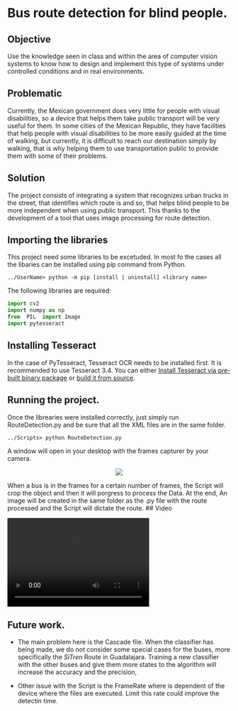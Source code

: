 # Bus route detection for blind people.

## Objective

Use the knowledge seen in class and within the area of computer vision systems to know how to design and implement this type of systems under controlled conditions and in real environments.

## Problematic

Currently, the Mexican government does very little for people with visual disabilities, so a device that helps them take public transport will be very useful for them. In some cities of the Mexican Republic, they have facilities that help people with visual disabilities to be more easily guided at the time of walking, but currently, it is difficult to reach our destination simply by walking, that is why helping them to use transportation public to provide them with some of their problems.

## Solution

The project consists of integrating a system that recognizes urban trucks in the street, that identifies which route is and so, that helps blind people to be more independent when using public transport. This thanks to the development of a tool that uses image processing for route detection.

## Importing the libraries
This project need some libraries to be excetuded. In most fo the cases all the libaries can be installed using pip command from Python.

    ../UserName> python -m pip [install | uninstall] <library name>

The following libraries are required:
```python
import cv2
import numpy as np
from  PIL  import Image
import pytesseract
```

## Installing Tesseract
In the case of PyTesseract, Tesseract OCR needs to be installed first. It is recommended to use Tesseract 3.4. You can either [Install Tesseract via pre-built binary package](https://github.com/tesseract-ocr/tesseract/wiki) or [build it from source](https://github.com/tesseract-ocr/tesseract/wiki/Compiling).

## Running the project.
Once the librearies were installed correctly, just simply run RouteDetection.py and be sure that all the XML files are in the same folder.

    ../Scripts> python RouteDetection.py 
    
A window will open in your desktop with the frames capturer by your camera.
<p align="center">
  <img src="https://lh3.googleusercontent.com/fQFU8eL0DY3VWb9r12gxxTiN9pI9PUnj7HqhaQMBokNL4IIIBxieaZn_MrtVe2B_RjUCb-Ru0Jl1hZxiYQhlKomgeH8qxIm5NvfL87sp1yvS9hIpUA1Y3UEA5ZiL7e-112U-LMTv">
</p>
When a bus is in the frames for a certain number of frames, the Script will crop the object and then it will porgress to process the Data.
At the end, An image will be created in the same folder as the .py file with the route processed and the Script will dictate the route.
## Video

<video src="https://www.youtube.com/watch?v=mo6xxib4ots&feature=youtu.be" width="320" height="200" controls preload></video>
## Future work.

 -   The main problem here is the Cascade file. When the classifier has being made, we do not consider some special cases for the buses, more specifically the *SiTren* Route in Guadalajara. Training a new classifier with the other buses and give them more states to the algorithm will increase the accuracy and the precision,
 
 - Other issue with the Script is the FrameRate where is dependent of the device where the files are executed. Limit this rate could improve the detectin time.
